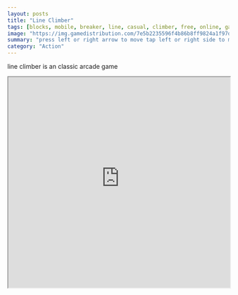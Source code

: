 ```yaml
---
layout: posts
title: "Line Climber"
tags: [blocks, mobile, breaker, line, casual, climber, free, online, games, oyna, game, free, games, play, play, games]
image: "https://img.gamedistribution.com/7e5b2235596f4b86b8ff9824a1f97da0-512x384.jpeg"
summary: "press left or right arrow to move tap left or right side to move  free online games oyna game free games play play games"
category: "Action"
---
```


line climber is an classic arcade game

<iframe width="100%" height="480px;" src="https://html5.gamedistribution.com/7e5b2235596f4b86b8ff9824a1f97da0/"></iframe>